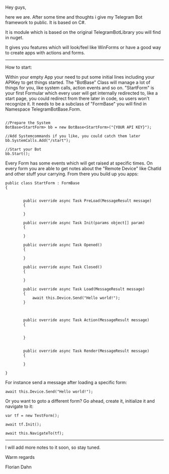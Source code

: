Hey guys,

here we are. After some time and thoughts i give my Telegram Bot framework  to public.
It is based on C#.

It is module which is based on the original TelegramBotLibrary you will find in nuget.

It gives you features which will look/feel like WinForms or have a good way to create apps with actions and forms.

---

How to start:

Within your empty App your need to put some initial lines including your APIKey to get things started. The "BotBase" Class will manage a lot of things for you, like system calls, action events and so on. "StartForm" is your first Formular which every user will get internally redirected to, like a start page, you could redirect from there later in code, so users won't recognize it. It needs to be a subclass of "FormBase" you will find in Namespace TelegramBotBase.Form.


```

//Prepare the System
BotBase<StartForm> bb = new BotBase<StartForm>("{YOUR API KEY}");

//Add Systemcommands if you like, you could catch them later
bb.SystemCalls.Add("/start");

//Start your Bot
bb.Start();

```

Every Form has some events which will get raised at specific times. On every form you are able to get notes about the "Remote Device" like ChatId and other stuff your carrying. From there you build up you apps:

```
public class StartForm : FormBase
{


        public override async Task PreLoad(MessageResult message)
        {

        }

        public override async Task Init(params object[] param)
        {
            
        }

        public override async Task Opened()
        {

        }

        public override async Task Closed()
        {

        }

        public override async Task Load(MessageResult message)
        {
            await this.Device.Send("Hello world!");
        }



        public override async Task Action(MessageResult message)
        {


        }


        public override async Task Render(MessageResult message)
        {

        }

}

```

For instance send a message after loading a specific form:

```
await this.Device.Send("Hello world!");
```

Or you want to goto a different form?
Go ahead, create it, initialize it and navigate to it:

```
var tf = new TestForm();

await tf.Init();

await this.NavigateTo(tf);
```

---

I will add more notes to it soon, so stay tuned.

Warm regards

Florian Dahn

